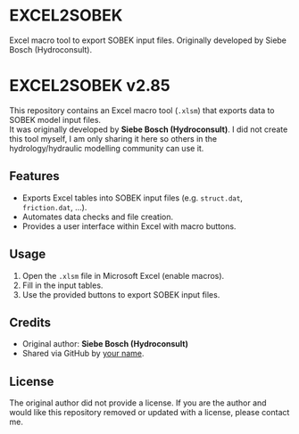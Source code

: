 # EXCEL2SOBEK
Excel macro tool to export SOBEK input files. Originally developed by Siebe Bosch (Hydroconsult).

# EXCEL2SOBEK v2.85

This repository contains an Excel macro tool (`.xlsm`) that exports data to SOBEK model input files.  
It was originally developed by **Siebe Bosch (Hydroconsult)**. I did not create this tool myself, I am only sharing it here so others in the hydrology/hydraulic modelling community can use it.

## Features
- Exports Excel tables into SOBEK input files (e.g. `struct.dat`, `friction.dat`, …).
- Automates data checks and file creation.
- Provides a user interface within Excel with macro buttons.

## Usage
1. Open the `.xlsm` file in Microsoft Excel (enable macros).
2. Fill in the input tables.
3. Use the provided buttons to export SOBEK input files.

## Credits
- Original author: **Siebe Bosch (Hydroconsult)**
- Shared via GitHub by [your name](https://github.com/yourusername).

## License
The original author did not provide a license. If you are the author and would like this repository removed or updated with a license, please contact me.


